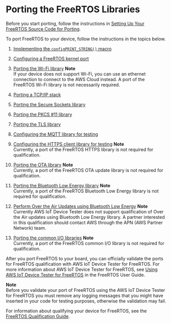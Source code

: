 # Porting the FreeRTOS Libraries<a name="afr-porting"></a>

Before you start porting, follow the instructions in [Setting Up Your FreeRTOS Source Code for Porting](porting-set-up-project.md)\.

To port FreeRTOS to your device, follow the instructions in the topics below\.

1. [Implementing the `configPRINT_STRING()` macro](afr-porting-config.md)

1. [Configuring a FreeRTOS kernel port](afr-porting-kernel.md)

1. [Porting the Wi\-Fi library](afr-porting-wifi.md)
**Note**  
If your device does not support Wi\-Fi, you can use an ethernet connection to connect to the AWS Cloud instead\. A port of the FreeRTOS Wi\-Fi library is not necessarily required\.

1. [Porting a TCP/IP stack](afr-porting-tcp.md)

1. [Porting the Secure Sockets library](afr-porting-ss.md)

1. [Porting the PKCS \#11 library](afr-porting-pkcs.md)

1. [Porting the TLS library](afr-porting-tls.md)

1. [Configuring the MQTT library for testing](afr-porting-mqtt.md)

1. [Configuring the HTTPS client library for testing](afr-porting-https.md)
**Note**  
Currently, a port of the FreeRTOS HTTPS library is not required for qualification\.

1. [Porting the OTA library](afr-porting-ota.md)
**Note**  
Currently, a port of the FreeRTOS OTA update library is not required for qualification\.

1. [Porting the Bluetooth Low Energy library](afr-porting-ble.md)
**Note**  
Currently, a port of the FreeRTOS Bluetooth Low Energy library is not required for qualification\.

1. [Perform Over the Air Updates using Bluetooth Low Energy](ota-updates-ble.md)
**Note**  
Currently AWS IoT Device Tester does not support qualification of Over the Air updates using Bluetooth Low Energy library\. A partner interested in this qualification should contact AWS through the APN \(AWS Partner Network\) team\.

1. [Porting the common I/O libraries](freertos-porting-commonio.md)
**Note**  
Currently, a port of the FreeRTOS common I/O library is not required for qualification\.

After you port FreeRTOS to your board, you can officially validate the ports for FreeRTOS qualification with AWS IoT Device Tester for FreeRTOS\. For more information about AWS IoT Device Tester for FreeRTOS, see [Using AWS IoT Device Tester for FreeRTOS](https://docs.aws.amazon.com/freertos/latest/userguide/device-tester-for-freertos-ug.html) in the FreeRTOS User Guide\. 

**Note**  
Before you validate your port of FreeRTOS using the AWS IoT Device Tester for FreeRTOS you must remove any logging messages that you might have inserted in your code for testing purposes, otherwise the validation may fail\.

For information about qualifying your device for FreeRTOS, see the [FreeRTOS Qualification Guide](https://docs.aws.amazon.com/freertos/latest/qualificationguide/)\. 